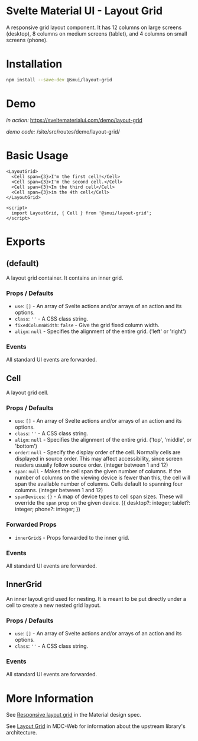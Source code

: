 # Svelte Material UI - Layout Grid

A responsive grid layout component. It has 12 columns on large screens (desktop), 8 columns on medium screens (tablet), and 4 columns on small screens (phone).

# Installation

```sh
npm install --save-dev @smui/layout-grid
```

# Demo

_in action:_ https://sveltematerialui.com/demo/layout-grid

_demo code:_ /site/src/routes/demo/layout-grid/

# Basic Usage

```svelte
<LayoutGrid>
  <Cell span={3}>I'm the first cell!</Cell>
  <Cell span={3}>I'm the second cell.</Cell>
  <Cell span={3}>Im the third cell</Cell>
  <Cell span={3}>im the 4th cell</Cell>
</LayoutGrid>

<script>
  import LayoutGrid, { Cell } from '@smui/layout-grid';
</script>
```

# Exports

## (default)

A layout grid container. It contains an inner grid.

### Props / Defaults

- `use`: `[]` - An array of Svelte actions and/or arrays of an action and its options.
- `class`: `''` - A CSS class string.
- `fixedColumnWidth`: `false` - Give the grid fixed column width.
- `align`: `null` - Specifies the alignment of the entire grid. ('left' or 'right')

### Events

All standard UI events are forwarded.

## Cell

A layout grid cell.

### Props / Defaults

- `use`: `[]` - An array of Svelte actions and/or arrays of an action and its options.
- `class`: `''` - A CSS class string.
- `align`: `null` - Specifies the alignment of the entire grid. ('top', 'middle', or 'bottom')
- `order`: `null` - Specify the display order of the cell. Normally cells are displayed in source order. This may affect accessibility, since screen readers usually follow source order. (integer between 1 and 12)
- `span`: `null` - Makes the cell span the given number of columns. If the number of columns on the viewing device is fewer than this, the cell will span the available number of columns. Cells default to spanning four columns. (integer between 1 and 12)
- `spanDevices`: `{}` - A map of device types to cell span sizes. These will override the `span` prop on the given device. ({ desktop?: integer; tablet?: integer; phone?: integer; })

### Forwarded Props

- `innerGrid$` - Props forwarded to the inner grid.

### Events

All standard UI events are forwarded.

## InnerGrid

An inner layout grid used for nesting. It is meant to be put directly under a cell to create a new nested grid layout.

### Props / Defaults

- `use`: `[]` - An array of Svelte actions and/or arrays of an action and its options.
- `class`: `''` - A CSS class string.

### Events

All standard UI events are forwarded.

# More Information

See [Responsive layout grid](https://material.io/design/layout/responsive-layout-grid.html) in the Material design spec.

See [Layout Grid](https://github.com/material-components/material-components-web/tree/v10.0.0/packages/mdc-layout-grid) in MDC-Web for information about the upstream library's architecture.
